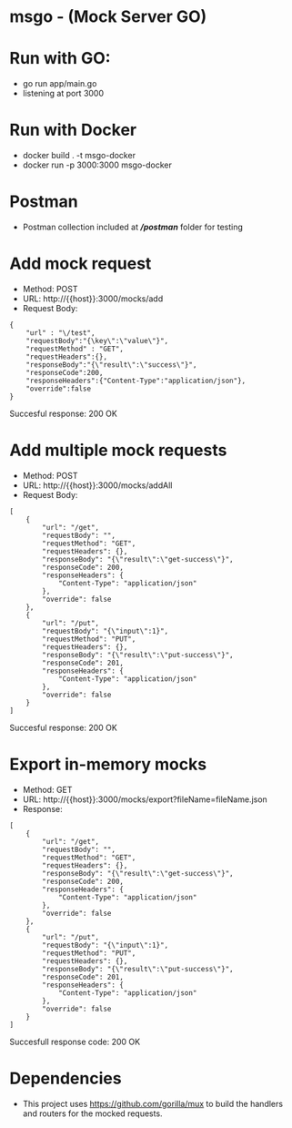 # msgo - (Mock Server GO)

# Run with GO:
- go run app/main.go
- listening at port 3000

# Run with Docker
- docker build . -t msgo-docker
- docker run -p 3000:3000 msgo-docker

# Postman
- Postman collection included at ***/postman*** folder for testing

# Add mock request
- Method: POST
- URL: http://{{host}}:3000/mocks/add
- Request Body:
```
{
    "url" : "\/test", 
    "requestBody":"{\key\":\"value\"}",
    "requestMethod" : "GET",
    "requestHeaders":{},
    "responseBody":"{\"result\":\"success\"}",
    "responseCode":200,
    "responseHeaders":{"Content-Type":"application/json"},
    "override":false
}
```

Succesful response: 200 OK

# Add multiple mock requests
- Method: POST
- URL: http://{{host}}:3000/mocks/addAll
- Request Body:
```
[
    {
        "url": "/get",
        "requestBody": "",
        "requestMethod": "GET",
        "requestHeaders": {},
        "responseBody": "{\"result\":\"get-success\"}",
        "responseCode": 200,
        "responseHeaders": {
            "Content-Type": "application/json"
        },
        "override": false
    },
    {
        "url": "/put",
        "requestBody": "{\"input\":1}",
        "requestMethod": "PUT",
        "requestHeaders": {},
        "responseBody": "{\"result\":\"put-success\"}",
        "responseCode": 201,
        "responseHeaders": {
            "Content-Type": "application/json"
        },
        "override": false
    }
]
```

Succesful response: 200 OK

# Export in-memory mocks
- Method: GET
- URL: http://{{host}}:3000/mocks/export?fileName=fileName.json
- Response:
```
[
    {
        "url": "/get",
        "requestBody": "",
        "requestMethod": "GET",
        "requestHeaders": {},
        "responseBody": "{\"result\":\"get-success\"}",
        "responseCode": 200,
        "responseHeaders": {
            "Content-Type": "application/json"
        },
        "override": false
    },
    {
        "url": "/put",
        "requestBody": "{\"input\":1}",
        "requestMethod": "PUT",
        "requestHeaders": {},
        "responseBody": "{\"result\":\"put-success\"}",
        "responseCode": 201,
        "responseHeaders": {
            "Content-Type": "application/json"
        },
        "override": false
    }
]
```

Succesfull response code: 200 OK

# Dependencies
- This project uses https://github.com/gorilla/mux to build the handlers and routers for the mocked requests.
